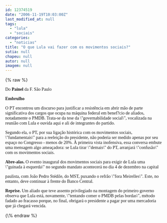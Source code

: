 ```yaml
---
id: 12374519
date: "2006-11-19T10:03:00Z"
last_modified_at: null
tags:
  - "lula"
  - "sociais"
categories:
  - "noticias"
title: "O que Lula vai fazer com os movimentos sociais?"
sutia: null
chapeu: null
autor: null
imagem: null
---
```

{\% raw %}
<p><P><FONT face=Verdana>Do<STRONG> Painel</STRONG> da F. São Paulo</FONT> </p>
<p><P><FONT face=Verdana><B>Embrulho </B></FONT></P></p>
<p><P><FONT face=Verdana>O PT encontrou um discurso para justificar a resistência em abrir mão de parte significativa dos cargos que ocupa na máquina federal em benef?cio de aliados, notadamente o PMDB. Trata-se da tese da \"governabilidade social\", vocalizada na reunião com Lula e ouvida aqui e ali de integrantes do partido. </FONT></P></p>
<p><P><FONT face=Verdana>Segundo ela, o PT, por sua ligação histórica com os movimentos sociais, \"fundamentais\" para a reeleição do presidente, não poderia ser medido apenas por seu espaço no Congresso - menos de 20%. À primeira vista inofensiva, essa conversa embute uma mensagem algo ameaçadora: se Lula tirar \"demais\" do PT, arranjará \"confusão\" com os movimentos sociais.</FONT></P></p>
<p><P><FONT face=Verdana><B>Abre-alas.</B> O evento inaugural dos movimentos sociais para exigir de Lula uma \"guinada à esquerda\" no segundo mandato acontecerá no dia 4 de dezembro na capital</p>
<p> paulista, com João Pedro Stédile, do MST, puxando o refrão \"fora Meirelles\". Este, no entanto, deve continuar à frente do Banco Central. </FONT></P></p>
<p><P><FONT face=Verdana><B>Reprise.</B> Um aliado que teve assento privilegiado na montagem do primeiro governo observa que Lula está, novamente, \"tentando comer o PMDB pelas bordas\", método fadado ao fracasso porque, no final, obrigará o presidente a pagar por uma mercadoria que já chegará vencida.</FONT></P> </p>
{\% endraw %}